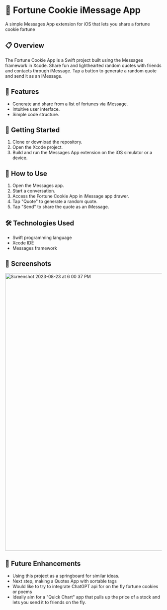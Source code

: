 # 📜 Fortune Cookie iMessage App

A simple Messages App extension for iOS that lets you share a fortune cookie fortune
## 📋 Overview

The Fortune Cookie App is a Swift project built using the Messages framework in Xcode. 
Share fun and lighthearted random quotes with friends and contacts through iMessage. 
Tap a button to generate a random quote and send it as an iMessage.

## 🌟 Features

- Generate and share from a list of fortunes via iMessage.
- Intuitive user interface.
- Simple code structure.

## 🚀 Getting Started

1. Clone or download the repository.
2. Open the Xcode project.
3. Build and run the Messages App extension on the iOS simulator or a device.

## 📖 How to Use

1. Open the Messages app.
2. Start a conversation.
3. Access the Fortune Cookie App in iMessage app drawer.
4. Tap "Quote" to generate a random quote.
5. Tap "Send" to share the quote as an iMessage.

## 🛠️ Technologies Used

- Swift programming language
- Xcode IDE
- Messages framework

## 📸 Screenshots

<img width="890" alt="Screenshot 2023-08-23 at 6 00 37 PM" src="https://github.com/jimmmmmmmmmmmy/Fortune-Cookie-imessage-app/assets/143036559/06e4dbc7-2efb-4614-b04e-65610339a27f">

## 🔮 Future Enhancements

- Using this project as a springboard for similar ideas.
- Next step, making a Quotes App with sortable tags
- Would like to try to integrate ChatGPT api for on the fly fortune cookies or poems
- Ideally aim for a "Quick Chart" app that pulls up the price of a stock and lets you send it to friends on the fly.
